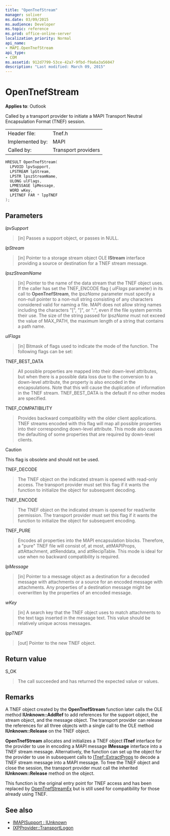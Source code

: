 ```yaml
---
title: "OpenTnefStream"
manager: soliver
ms.date: 03/09/2015
ms.audience: Developer
ms.topic: reference
ms.prod: office-online-server
localization_priority: Normal
api_name:
- MAPI.OpenTnefStream
api_type:
- COM
ms.assetid: 912d7799-53ce-42a7-9fbd-f9a6a3a56047
description: "Last modified: March 09, 2015"
---
```


# OpenTnefStream

**Applies to**: Outlook 
  
Called by a transport provider to initiate a MAPI Transport Neutral Encapsulation Format (TNEF) session. 
  
|||
|:-----|:-----|
|Header file:  <br/> |Tnef.h  <br/> |
|Implemented by:  <br/> |MAPI  <br/> |
|Called by:  <br/> |Transport providers  <br/> |
   
```cpp
HRESULT OpenTnefStream(
  LPVOID lpvSupport,
  LPSTREAM lpStream,
  LPSTR lpszStreamName, 
  ULONG ulFlags,
  LPMESSAGE lpMessage,
  WORD wKey,
  LPITNEF FAR * lppTNEF
);
```

## Parameters

_lpvSupport_
  
> [in] Passes a support object, or passes in NULL. 
    
_lpStream_
  
> [in] Pointer to a storage stream object OLE **IStream** interface providing a source or destination for a TNEF stream message. 
    
_lpszStreamName_
  
> [in] Pointer to the name of the data stream that the TNEF object uses. If the caller has set the TNEF_ENCODE flag ( _ulFlags_ parameter) in its call to **OpenTnefStream**, the  _lpszName_ parameter must specify a non-null pointer to a non-null string consisting of any characters considered valid for naming a file. MAPI does not allow string names including the characters "[", "]", or ":", even if the file system permits their use. The size of the string passed for  _lpszName_ must not exceed the value of MAX_PATH, the maximum length of a string that contains a path name. 
    
_ulFlags_
  
> [in] Bitmask of flags used to indicate the mode of the function. The following flags can be set:
    
TNEF_BEST_DATA 
  
> All possible properties are mapped into their down-level attributes, but when there is a possible data loss due to the conversion to a down-level attribute, the property is also encoded in the encapsulations. Note that this will cause the duplication of information in the TNEF stream. TNEF_BEST_DATA is the default if no other modes are specified. 
    
TNEF_COMPATIBILITY 
  
> Provides backward compatibility with the older client applications. TNEF streams encoded with this flag will map all possible properties into their corresponding down-level attribute. This mode also causes the defaulting of some properties that are required by down-level clients. 
    
  > [!CAUTION]
  > This flag is obsolete and should not be used. 
  
TNEF_DECODE 
  
> The TNEF object on the indicated stream is opened with read-only access. The transport provider must set this flag if it wants the function to initialize the object for subsequent decoding.
    
TNEF_ENCODE 
  
> The TNEF object on the indicated stream is opened for read/write permission. The transport provider must set this flag if it wants the function to initialize the object for subsequent encoding.
    
TNEF_PURE 
  
> Encodes all properties into the MAPI encapsulation blocks. Therefore, a "pure" TNEF file will consist of, at most, attMAPIProps, attAttachment, attRenddata, and attRecipTable. This mode is ideal for use when no backward compatibility is required.
    
_lpMessage_
  
> [in] Pointer to a message object as a destination for a decoded message with attachments or a source for an encoded message with attachments. Any properties of a destination message might be overwritten by the properties of an encoded message.
    
_wKey_
  
> [in] A search key that the TNEF object uses to match attachments to the text tags inserted in the message text. This value should be relatively unique across messages.
    
_lppTNEF_
  
> [out] Pointer to the new TNEF object.
    
## Return value

S_OK 
  
> The call succeeded and has returned the expected value or values.
    
## Remarks

A TNEF object created by the **OpenTnefStream** function later calls the OLE method **IUnknown::AddRef** to add references for the support object, the stream object, and the message object. The transport provider can release the references for all three objects with a single call to the OLE method **IUnknown::Release** on the TNEF object. 
  
**OpenTnefStream** allocates and initializes a TNEF object **ITnef** interface for the provider to use in encoding a MAPI message **IMessage** interface into a TNEF stream message. Alternatively, the function can set up the object for the provider to use in subsequent calls to [ITnef::ExtractProps](itnef-extractprops.md) to decode a TNEF stream message into a MAPI message. To free the TNEF object and close the session, the transport provider must call the inherited **IUnknown::Release** method on the object. 
  
This function is the original entry point for TNEF access and has been replaced by [OpenTnefStreamEx](opentnefstreamex.md) but is still used for compatibility for those already using TNEF. 
  
## See also

- [IMAPISupport : IUnknown](imapisupportiunknown.md)
- [IXPProvider::TransportLogon](ixpprovider-transportlogon.md)

